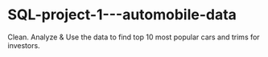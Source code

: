 # SQL-project-1---automobile-data
Clean. Analyze &amp; Use the data to find top 10 most popular cars and trims for investors.
